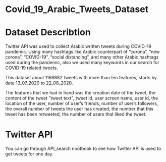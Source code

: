 # Covid_19_Arabic_Tweets_Dataset

# Dataset Describtion

Twitter API was used to collect Arabic written tweets during COVID-19 pandemic. Using many hashtags like Arabic counterpart of “corona”, “new corona”, “COVID-19”, “social distancing”, and many other Arabic hashtags used during the pandemic, also we used many keywords in our search for COVID-19 related tweets. 

This dataset about 1169882 tweets with more than ten features, starts by date 13_07_2020 to 22_08_2020. 

The features that we had in hand was the creation date of the tweet, the content of the tweet "tweet text", tweet id, user screen name, user id, the location of the user, number of user’s friends, number of user’s followers, the overall number of tweets the user has created, the number that this tweet has been retweeted, the number of users that liked the tweet.

# Twitter API

You can go through API_search nootbook to see how Twitter API is used to get tweets for one day.
